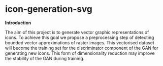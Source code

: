 # icon-generation-svg

**Introduction**  

The aim of this project is to generate vector graphic representations of icons. To achieve this goal we propose a preprocessing step of detecting bounded vector approximations of raster images. This vectorised dataset will become the training set for the discriminator component of the GAN for generating new icons. This form of dimensionality reduction may improve the stability of the GAN during training.